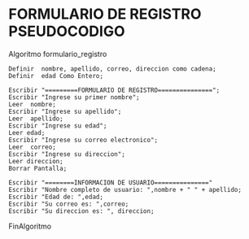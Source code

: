 # FORMULARIO DE REGISTRO PSEUDOCODIGO

Algoritmo formulario_registro
	
	Definir  nombre, apellido, correo, direccion como cadena;
	Definir  edad Como Entero;
	
	Escribir "=========FORMULARIO DE REGISTRO===============";
	Escribir "Ingrese su primer nombre";
	Leer  nombre;
	Escribir "Ingrese su apellido";
	Leer  apellido;
	Escribir "Ingrese su edad";
	Leer edad;
	Escribir "Ingrese su correo electronico";
	Leer  correo;
	Escribir "Ingrese su direccion";
	Leer direccion;
	Borrar Pantalla;
	
	Escribir "========INFORMACION DE USUARIO==============="
	Escribir "Nombre completo de usuario: ",nombre + " " + apellido;
	Escribir "Edad de: ",edad;
	Escribir "Su correo es: ",correo;
	Escribir "Su direccion es: ", direccion;
	
	
FinAlgoritmo